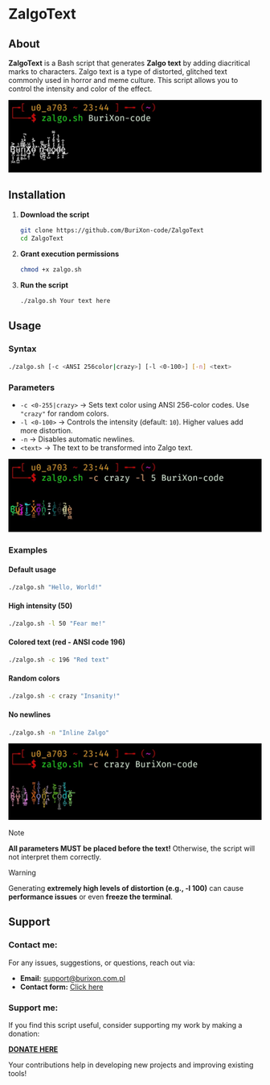# ZalgoText  

## About  
**ZalgoText** is a Bash script that generates **Zalgo text** by adding diacritical marks to characters. Zalgo text is a type of distorted, glitched text commonly used in horror and meme culture. This script allows you to control the intensity and color of the effect.  

![screenshot](/img1.jpg)  

## Installation  
1. **Download the script**  
   ```bash
   git clone https://github.com/BuriXon-code/ZalgoText
   cd ZalgoText
   ```  
2. **Grant execution permissions**  
   ```bash
   chmod +x zalgo.sh
   ```  
3. **Run the script**  
   ```bash
   ./zalgo.sh Your text here
   ```  

## Usage  
### Syntax  
```bash
./zalgo.sh [-c <ANSI 256color|crazy>] [-l <0-100>] [-n] <text>
```  

### Parameters  
- `-c <0-255|crazy>` → Sets text color using ANSI 256-color codes. Use `"crazy"` for random colors.  
- `-l <0-100>` → Controls the intensity (default: `10`). Higher values add more distortion.  
- `-n` → Disables automatic newlines.  
- `<text>` → The text to be transformed into Zalgo text.  

![screenshot](/img2.jpg)  

### Examples  
#### Default usage  
```bash
./zalgo.sh "Hello, World!"
```  
#### High intensity (50)  
```bash
./zalgo.sh -l 50 "Fear me!"
```  
#### Colored text (red - ANSI code 196)  
```bash
./zalgo.sh -c 196 "Red text"
```  
#### Random colors  
```bash
./zalgo.sh -c crazy "Insanity!"
```  
#### No newlines  
```bash
./zalgo.sh -n "Inline Zalgo"
```

![screenshot](/img3.jpg)  


> [!NOTE]
> **All parameters MUST be placed before the text!** Otherwise, the script will not interpret them correctly.  

> [!WARNING]
> Generating **extremely high levels of distortion (e.g., -l 100)** can cause **performance issues** or even **freeze the terminal**.

## Support
### Contact me:
For any issues, suggestions, or questions, reach out via:

- **Email:** support@burixon.com.pl  
- **Contact form:** [Click here](https://burixon.com.pl/kontakt.php)

### Support me:
If you find this script useful, consider supporting my work by making a donation:

[**DONATE HERE**](https://burixon.com.pl/donate/)

Your contributions help in developing new projects and improving existing tools!
